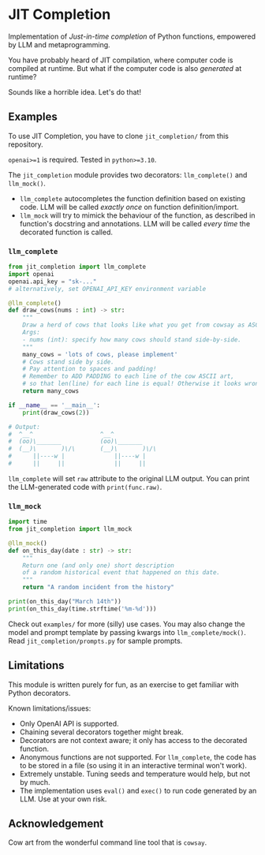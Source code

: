 # JIT Completion

Implementation of *Just-in-time completion* of Python functions, empowered by LLM and metaprogramming.

You have probably heard of JIT compilation, where computer code is compiled at runtime. But what if the computer code is also *generated* at runtime?

Sounds like a horrible idea. Let's do that!

## Examples

To use JIT Completion, you have to clone `jit_completion/` from this repository.

`openai>=1` is required. Tested in `python>=3.10`.

The `jit_completion` module provides two decorators: `llm_complete()` and `llm_mock()`.
- `llm_complete` autocompletes the function definition based on existing code. LLM will be called *exactly once* on function definition/import.
- `llm_mock` will try to mimick the behaviour of the function, as described in function's docstring and annotations. LLM will be called *every time* the decorated function is called.

### `llm_complete`
```python
from jit_completion import llm_complete
import openai
openai.api_key = "sk-..."
# alternatively, set OPENAI_API_KEY environment variable

@llm_complete()
def draw_cows(nums : int) -> str:
    """
    Draw a herd of cows that looks like what you get from cowsay as ASCII art.
    Args:
    - nums (int): specify how many cows should stand side-by-side. 
    """
    many_cows = 'lots of cows, please implement'
    # Cows stand side by side. 
    # Pay attention to spaces and padding!
    # Remember to ADD PADDING to each line of the cow ASCII art, 
    # so that len(line) for each line is equal! Otherwise it looks wrong!
    return many_cows

if __name__ == '__main__':
    print(draw_cows(2))

# Output:
#  ^__^                   ^__^             
#  (oo)\_______           (oo)\_______     
#  (__)\       )\/\       (__)\       )\/\ 
#      ||----w |              ||----w |    
#      ||     ||              ||     ||    

```

`llm_complete` will set `raw` attribute to the original LLM output. You can print the LLM-generated code with `print(func.raw)`.

### `llm_mock`
```python
import time
from jit_completion import llm_mock

@llm_mock()
def on_this_day(date : str) -> str:
    """
    Return one (and only one) short description
    of a random historical event that happened on this date.
    """
    return "A random incident from the history"

print(on_this_day("March 14th"))
print(on_this_day(time.strftime('%m-%d')))

```

Check out `examples/` for more (silly) use cases. You may also change the model and prompt template by passing kwargs into `llm_complete/mock()`. Read `jit_completion/prompts.py` for sample prompts.

## Limitations

This module is written purely for fun, as an exercise to get familiar with Python decorators.

Known limitations/issues:
- Only OpenAI API is supported.
- Chaining several decorators together might break.
- Decorators are not context aware; it only has access to the decorated function.
- Anonymous functions are not supported. For `llm_complete`, the code has to be stored in a file (so using it in an interactive terminal won't work).
- Extremely unstable. Tuning seeds and temperature would help, but not by much.
- The implementation uses `eval()` and `exec()` to run code generated by an LLM. Use at your own risk.

## Acknowledgement

Cow art from the wonderful command line tool that is `cowsay`.

